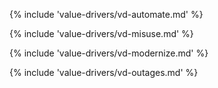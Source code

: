 {% include 'value-drivers/vd-automate.md' %}

{% include 'value-drivers/vd-misuse.md' %}

{% include 'value-drivers/vd-modernize.md' %}

{% include 'value-drivers/vd-outages.md' %}